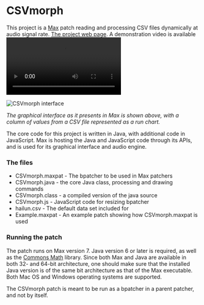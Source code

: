 # CSVmorph

This project is a [Max](https://cycling74.com/products/max/) patch reading and processing CSV files dynamically at audio signal rate. [The project web page](http://thomasdahlandersen.net/). A demonstration video is available ![here](http://thomasdahlandersen.net/images/mass%20profile.mp4)




![CSVmorph interface](http://thomasdahlandersen.net/images/CSVmorph%20interface%20v2.png)



*The graphical interface as it presents in Max is shown above, with a column of values from a CSV file represented as a run chart.*

The core code for this project is written in Java, with additional code in JavaScript. Max is hosting the Java and JavaScript code through its APIs, and is used for its graphical interface and audio engine.


### The files

* CSVmorph.maxpat - The bpatcher to be used in Max patchers
* CSVmorph.java   - the core Java class, processing and drawing commands
* CSVmorph.class  - a compiled version of the java source
* CSVmorph.js     - JavaScript code for resizing bpatcher
* hailun.csv      - The default data set included for
* Example.maxpat  - An example patch showing how CSVmorph.maxpat is used


### Running the patch
The patch runs on Max version 7. Java version 6 or later is required, as well as the [Commons Math](http://commons.apache.org/proper/commons-math/index.html) library. Since both Max and Java are available in both 32- and 64-bit architecture, one should make sure that the installed Java version is of the same bit architecture as that of the Max executable. Both Mac OS and Windows operating systems are supported.

The CSVmorph patch is meant to be run as a bpatcher in a parent patcher, and not by itself.


